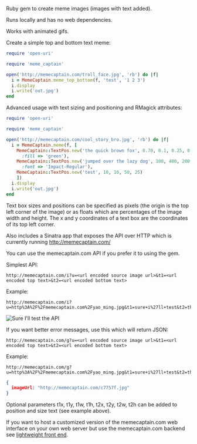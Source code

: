 Ruby gem to create meme images (images with text added).

Runs locally and has no web dependencies.

Works with animated gifs.

Create a simple top and bottom text meme:

```ruby
require 'open-uri'

require 'meme_captain'

open('http://memecaptain.com/troll_face.jpg', 'rb') do |f|
  i = MemeCaptain.meme_top_bottom(f, 'test', '1 2 3')
  i.display
  i.write('out.jpg')
end
```

Advanced usage with text sizing and positioning and RMagick attributes:

```ruby
require 'open-uri'

require 'meme_captain'

open('http://memecaptain.com/cool_story_bro.jpg', 'rb') do |f|
  i = MemeCaptain.meme(f, [
    MemeCaptain::TextPos.new('the quick brown fox', 0.70, 0.1, 0.25, 0.5,
      :fill => 'green'),
    MemeCaptain::TextPos.new('jumped over the lazy dog', 100, 400, 200, 100,
      :font => 'Impact-Regular'),
    MemeCaptain::TextPos.new('test', 10, 10, 50, 25)
    ])
  i.display
  i.write('out.jpg')
end
```

Text box sizes and positions can be specified as pixels (the origin is the top
left corner of the image) or as floats which are percentages of the image
width and height. The x and y coordinates of a text box are the coordinates
of its top left corner.

Also includes a Sinatra app that exposes the API over HTTP which is currently
running http://memecaptain.com/

You can use the memecaptain.com API if you prefer it to using the gem.

Simplest API:

```
http://memecaptain.com/i?u=<url encoded source image url>&t1=<url encoded top text>&t2=<url encoded bottom text>
```

Example:

```
http://memecaptain.com/i?u=http%3A%2F%2Fmemecaptain.com%2Fyao_ming.jpg&t1=sure+i%27ll+test&t2=the+api
```

![Sure I'll test the API](http://memecaptain.com/i?u=http%3A%2F%2Fmemecaptain.com%2Fyao_ming.jpg&t1=sure+i%27ll+test&t2=the+api)

If you want better error messages, use this which will return JSON:

```
http://memecaptain.com/g?u=<url encoded source image url>&t1=<url encoded top text>&t2=<url encoded bottom text>
```

Example:

```
http://memecaptain.com/g?u=http%3A%2F%2Fmemecaptain.com%2Fyao_ming.jpg&t1=sure+i%27ll+test&t2=the+api
```

```json
{
  imageUrl: "http://memecaptain.com/c7757f.jpg"
}
```

Optional parameters t1x, t1y, t1w, t1h, t2x, t2y, t2w, t2h can be added to
position and size text (see example above).

If you want to host a customized version of the memecaptain.com web interface
on your own web server but use the memecaptain.com backend see
[lightweight front end](https://github.com/mmb/meme_captain/blob/master/doc/lightweight_front_end.md).
